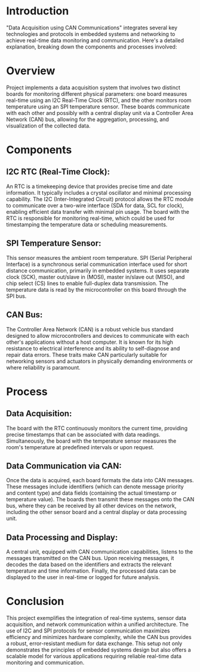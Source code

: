 # Introduction

  "Data Acquisition using CAN Communications" integrates several key technologies and protocols in embedded systems and networking to achieve real-time data monitoring and communication. Here's a detailed explanation, breaking down the components and processes involved:

# Overview

  Project implements a data acquisition system that involves two distinct boards for monitoring different physical parameters: one board measures real-time using an I2C Real-Time Clock (RTC), and the other monitors room temperature using an SPI temperature sensor. These boards communicate with each other and possibly with a central display unit via a Controller Area Network (CAN) bus, allowing for the aggregation, processing, and visualization of the collected data.

# Components

  ## I2C RTC (Real-Time Clock): 
  An RTC is a timekeeping device that provides precise time and date information. It typically includes a crystal oscillator and minimal processing capability. The I2C (Inter-Integrated Circuit) protocol allows the RTC module to communicate over a two-wire interface (SDA for data, SCL for clock), enabling efficient data transfer with minimal pin usage. The board with the RTC is responsible for monitoring real-time, which could be used for timestamping the temperature data or scheduling measurements.

  ## SPI Temperature Sensor: 
  This sensor measures the ambient room temperature. SPI (Serial Peripheral Interface) is a synchronous serial communication interface used for short distance communication, primarily in embedded systems. It uses separate clock (SCK), master out/slave in (MOSI), master in/slave out (MISO), and chip select (CS) lines to enable full-duplex data transmission. The temperature data is read by the microcontroller on this board through the SPI bus.

  ## CAN Bus: 
  The Controller Area Network (CAN) is a robust vehicle bus standard designed to allow microcontrollers and devices to communicate with each other's applications without a host computer. It is known for its high resistance to electrical interference and its ability to self-diagnose and repair data errors. These traits make CAN particularly suitable for networking sensors and actuators in physically demanding environments or where reliability is paramount.

# Process

## Data Acquisition:

  The board with the RTC continuously monitors the current time, providing precise timestamps that can be associated with data readings.
Simultaneously, the board with the temperature sensor measures the room's temperature at predefined intervals or upon request.

## Data Communication via CAN:

  Once the data is acquired, each board formats the data into CAN messages. These messages include identifiers (which can denote message priority and content type) and data fields (containing the actual timestamp or temperature value).
The boards then transmit these messages onto the CAN bus, where they can be received by all other devices on the network, including the other sensor board and a central display or data processing unit.

## Data Processing and Display:

  A central unit, equipped with CAN communication capabilities, listens to the messages transmitted on the CAN bus.
Upon receiving messages, it decodes the data based on the identifiers and extracts the relevant temperature and time information.
Finally, the processed data can be displayed to the user in real-time or logged for future analysis.

# Conclusion

  This project exemplifies the integration of real-time systems, sensor data acquisition, and network communication within a unified architecture. The use of I2C and SPI protocols for sensor communication maximizes efficiency and minimizes hardware complexity, while the CAN bus provides a robust, error-resistant medium for data exchange. This setup not only demonstrates the principles of embedded systems design but also offers a scalable model for various applications requiring reliable real-time data monitoring and communication.
